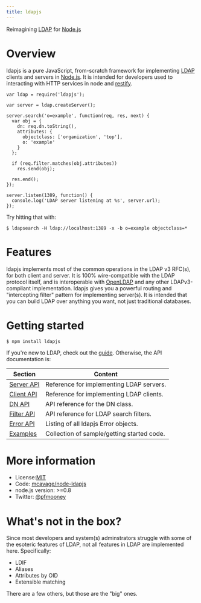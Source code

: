 ```yaml
---
title: ldapjs
---
```


<div id="indextagline">
Reimagining <a href="http://tools.ietf.org/html/rfc4510" id="indextaglink">LDAP</a> for <a id="indextaglink" href="http://nodejs.org">Node.js</a>
</div>

# Overview

<div class="intro">

ldapjs is a pure JavaScript, from-scratch framework for implementing
[LDAP](http://tools.ietf.org/html/rfc4510) clients and servers in
[Node.js](http://nodejs.org).  It is intended for developers used to interacting
with HTTP services in node and [restify](http://restify.com).

</div>

    var ldap = require('ldapjs');

    var server = ldap.createServer();

    server.search('o=example', function(req, res, next) {
      var obj = {
        dn: req.dn.toString(),
        attributes: {
          objectclass: ['organization', 'top'],
          o: 'example'
        }
      };

      if (req.filter.matches(obj.attributes))
        res.send(obj);

      res.end();
    });

    server.listen(1389, function() {
      console.log('LDAP server listening at %s', server.url);
    });

Try hitting that with:

    $ ldapsearch -H ldap://localhost:1389 -x -b o=example objectclass=*

# Features

ldapjs implements most of the common operations in the LDAP v3 RFC(s), for
both client and server.  It is 100% wire-compatible with the LDAP protocol
itself, and is interoperable with [OpenLDAP](http://openldap.org) and any other
LDAPv3-compliant implementation.  ldapjs gives you a powerful routing and
"intercepting filter" pattern for implementing server(s).  It is intended
that you can build LDAP over anything you want, not just traditional databases.

# Getting started

    $ npm install ldapjs

If you're new to LDAP, check out the [guide](guide.html).  Otherwise, the
API documentation is:


|Section                    |Content                                    |
|---------------------------|-------------------------------------------|
|[Server API](server.html)  |Reference for implementing LDAP servers.   |
|[Client API](client.html)  |Reference for implementing LDAP clients.   |
|[DN API](dn.html)          |API reference for the DN class.            |
|[Filter API](filters.html) |API reference for LDAP search filters.     |
|[Error API](errors.html)   |Listing of all ldapjs Error objects.       |
|[Examples](examples.html)  |Collection of sample/getting started code. |

# More information

- License:[MIT](http://opensource.org/licenses/mit-license.php)
- Code: [mcavage/node-ldapjs](https://github.com/mcavage/node-ldapjs)
- node.js version: >=0.8
- Twitter: [@pfmooney](http://twitter.com/pfmooney)

# What's not in the box?

Since most developers and system(s) adminstrators struggle with some of the
esoteric features of LDAP, not all features in LDAP are implemented here.
Specifically:

* LDIF
* Aliases
* Attributes by OID
* Extensible matching

There are a few others, but those are the "big" ones.
